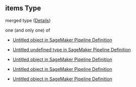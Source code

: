 ## items Type

merged type ([Details](pipeline-definition-definitions-conditionstep-properties-arguments-properties-ifsteps-items.md))

one (and only one) of

*   [Untitled object in SageMaker Pipeline Definition](pipeline-definition-definitions-trainingstep.md "check type definition")

*   [Untitled undefined type in SageMaker Pipeline Definition](pipeline-definition-definitions-failstep.md "check type definition")

*   [Untitled object in SageMaker Pipeline Definition](pipeline-definition-definitions-processingstep.md "check type definition")

*   [Untitled object in SageMaker Pipeline Definition](pipeline-definition-definitions-transformstep.md "check type definition")

*   [Untitled object in SageMaker Pipeline Definition](pipeline-definition-definitions-registermodelstep.md "check type definition")
